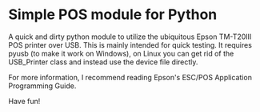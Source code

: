 # Simple POS module for Python
A quick and dirty python module to utilize the ubiquitous Epson TM-T20III POS printer over USB. This is mainly intended for quick testing. It requires pyusb (to make it work on Windows), on Linux you can get rid of the USB_Printer class and instead use the device file directly.

For more information, I recommend reading Epson's ESC/POS Application Programming Guide.

Have fun!
